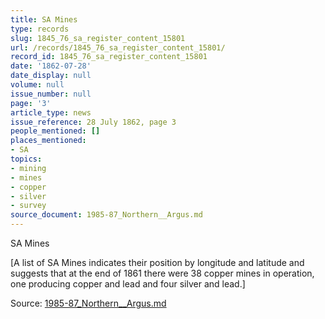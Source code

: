 ```yaml
---
title: SA Mines
type: records
slug: 1845_76_sa_register_content_15801
url: /records/1845_76_sa_register_content_15801/
record_id: 1845_76_sa_register_content_15801
date: '1862-07-28'
date_display: null
volume: null
issue_number: null
page: '3'
article_type: news
issue_reference: 28 July 1862, page 3
people_mentioned: []
places_mentioned:
- SA
topics:
- mining
- mines
- copper
- silver
- survey
source_document: 1985-87_Northern__Argus.md
---
```


SA Mines

[A list of SA Mines indicates their position by longitude and latitude and suggests that at the end of 1861 there were 38 copper mines in operation, one producing copper and lead and four silver and lead.]

Source: [1985-87_Northern__Argus.md](/downloads/markdown/1985-87_Northern__Argus.md)
